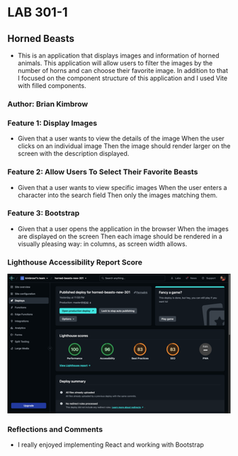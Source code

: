 # LAB 301-1

## Horned Beasts

* This is an application that displays images and information of horned animals. This application will allow users to filter the images by the number of horns and can choose their favorite image. In addition to that I focused on the component structure of this  application and I used Vite with filled components.


### Author: Brian Kimbrow


### Feature 1: Display Images

* Given that a user wants to view the details of the image
When the user clicks on an individual image
Then the image should render larger on the screen with the description displayed.

### Feature 2: Allow Users To Select Their Favorite Beasts

* Given that a user wants to view specific images
When the user enters a character into the search field
Then only the images matching them.

### Feature 3: Bootstrap

* Given that a user opens the application in the browser
When the images are displayed on the screen
Then each image should be rendered in a visually pleasing way: in columns, as screen width allows.

### Lighthouse Accessibility Report Score

![Light House](<Screen Shot 2023-07-18 at 12.01.40 AM.png>)

### Reflections and Comments

* I really enjoyed implementing React and working with Bootstrap
